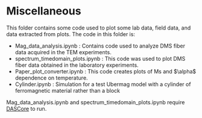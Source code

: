 # Miscellaneous
This folder contains some code used to plot some lab data, field data, and data extracted from plots. The code in this folder is:

<ul>
  <li>Mag_data_analysis.ipynb : Contains code used to analyze DMS fiber data acquired in the TEM experiments.</li>
  <li>spectrum_timedomain_plots.ipynb : This code was used to plot DMS fiber data obtained in the laboratory experiments.</li>
  <li>Paper_plot_converter.ipynb : This code creates plots of Ms and $\alpha$ dependence on temperature.</li>
  <li>Cylinder.ipynb : Simulation for a test Ubermag model with a cylinder of ferromagnetic material rather than a block</li>
</ul>

Mag_data_analysis.ipynb and spectrum_timedomain_plots.ipynb require [DASCore](https://dascore.org/) to run.
